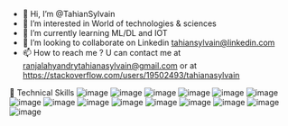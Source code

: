 - 👋 Hi, I’m @TahianSylvain
- 👀 I’m interested in World of technologies & sciences
- 🌱 I’m currently learning ML/DL and IOT
- 💞️ I’m looking to collaborate on Linkedin  tahiansylvain@linkedin.com 
- 📫 How to reach me ?  U can contact me at ranjalahyandrytahianasylvain@gmail.com or at https://stackoverflow.com/users/19502493/tahianasylvain

<!---
TahianSylvain/TahianSylvain is a ✨ special ✨ repository because its `README.md` (this file) appears on your GitHub profile.
You can click the Preview link to take a look at your changes.
--->
💼 Technical Skills
![image](https://github.com/TahianSylvain/TahianSylvain/assets/124794207/6c314d37-bf23-459a-981b-0079d45299e0)
![image](https://github.com/TahianSylvain/TahianSylvain/assets/124794207/4171d4de-9e0f-4808-b88a-1429780c36b9)
![image](https://github.com/TahianSylvain/TahianSylvain/assets/124794207/8bde4df4-cd2d-4555-a11b-4271c5f607e0)
![image](https://github.com/TahianSylvain/TahianSylvain/assets/124794207/07eb7bc6-d94d-4731-ab9f-5dd85d0394f3)
![image](https://github.com/TahianSylvain/TahianSylvain/assets/124794207/15dc388c-2a32-4849-87a3-b546c04f6624)
![image](https://github.com/TahianSylvain/TahianSylvain/assets/124794207/6e6ef3d4-9fc6-4779-84a5-32c9559ffff9)
![image](https://github.com/TahianSylvain/TahianSylvain/assets/124794207/2ba123c8-f002-44b7-b000-1ccc1ed6d8c0)
![image](https://github.com/TahianSylvain/TahianSylvain/assets/124794207/964f7ea5-07bb-4fbb-86c3-3a373655f6b7)
![image](https://github.com/TahianSylvain/TahianSylvain/assets/124794207/f5bedd9f-75e1-4dbc-84cc-368077bd021d)
![image](https://github.com/TahianSylvain/TahianSylvain/assets/124794207/8e1558aa-189d-484d-bbd3-50823cd497a7)
![image](https://github.com/TahianSylvain/TahianSylvain/assets/124794207/e48a266e-865b-4812-824b-3791e687afcf)
![image](https://github.com/TahianSylvain/TahianSylvain/assets/124794207/222cd29b-0e56-436c-8aa3-133fb59b3c47)
![image](https://github.com/TahianSylvain/TahianSylvain/assets/124794207/4c81f132-dfbd-4691-90c8-c62d473a9a39)
![image](https://github.com/TahianSylvain/TahianSylvain/assets/124794207/18435013-55ae-4844-b2ae-0977c3f0548c)
![image](https://github.com/TahianSylvain/TahianSylvain/assets/124794207/b61c0160-7ca6-44b3-a1fd-bb5d0507274d)
